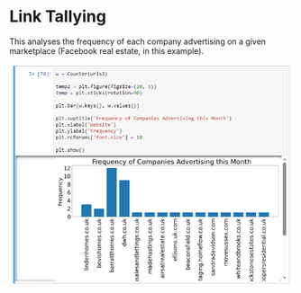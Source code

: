 # Link Tallying

This analyses the frequency of each company advertising on a given marketplace (Facebook real estate, in this example).

![Example bar chart.](https://github.com/Coletterbox/Link-Tallying/blob/main/Capture.PNG)

